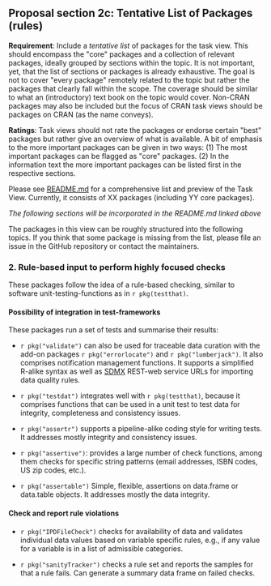 ## Proposal section 2c: Tentative List of Packages (rules)

**Requirement**: Include a _tentative list_ of packages for the task view. This should encompass the "core" packages
  and a collection of relevant packages, ideally grouped by sections within the topic. It is not important, yet,
  that the list of sections or packages is already exhaustive.
   The goal is not to cover "every package" remotely related to the topic but rather the packages that clearly fall within the scope. The coverage should be similar to what an (introductory) text book on the topic would cover. Non-CRAN packages may also be included but the focus of CRAN task views should be packages on CRAN (as the name conveys).
   
**Ratings**: Task views should not rate the packages or endorse certain "best" packages but rather give an overview of what is available. A bit of emphasis to the more important packages can be given in two ways: (1) The most important packages can be flagged as "core" packages. (2) In the information text the more important packages can be listed first in the respective sections.
  
Please see [README.md](README.md) for a comprehensive list and preview of the Task View. Currently, it consists of XX packages (including YY core packages). 
  
*The following sections will be incorporated in the README.md linked above*

The packages in this view can be roughly structured into the following topics. 
If you think that some package is missing from the list, please file an issue in the GitHub repository or contact the maintainers.

### 2. Rule-based input to perform highly focused checks

These packages follow the idea of a rule-based checking, similar to software 
unit-testing-functions as in `r pkg(testthat)`. 

#### Possibility of integration in test-frameworks

These packages run a set of tests and summarise their results:

-   `r pkg("validate")` can also be used for traceable data curation with the add-on packages `r pkg("errorlocate")` and `r pkg("lumberjack")`. It also comprises notification management functions. It supports a simplified R-alike syntax as well as [SDMX](https://sdmx.org/) REST-web service URLs for importing data quality rules.

-   `r pkg("testdat")` integrates well with `r pkg(testthat)`, because it comprises functions that can be used in a unit test to test data for integrity, completeness and consistency issues.

-   `r pkg("assertr")` supports a pipeline-alike coding style for writing tests. It addresses mostly integrity and consistency issues.

-   `r pkg("assertive")`: provides a large number of check functions, among them checks for specific string patterns (email addresses, ISBN
                          codes, US zip codes, etc.).

-   `r pkg("assertable")` Simple, flexible, assertions on data.frame or data.table objects. It addresses mostly the data integrity.

#### Check and report rule violations

-   `r pkg("IPDFileCheck")` checks for availability of data and validates individual data values based on variable specific rules, e.g., if any value for a variable is in a list of admissible categories.

-   `r pkg("sanityTracker")` checks a rule set and reports the samples for that a rule fails. Can generate a summary data frame on failed checks.
